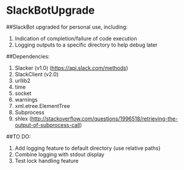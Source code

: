 # SlackBotUpgrade
##SlackBot upgraded for personal use, including:
1. Indication of completion/failure of code execution
2. Logging outputs to a specific directory to help debug later

##Dependencies:
1. Slacker (v1.0) (https://api.slack.com/methods)
2. SlackClient (v2.0)
3. urllib2
4. time
5. socket
6. warnings
7. xml.etree.ElementTree 
8. Subprocess
9. shlex (http://stackoverflow.com/questions/1996518/retrieving-the-output-of-subprocess-call)  

##TO DO:
1. Add logging feature to default directory (use relative paths)
2. Combine logging with stdout display
3. Test lock handling feature
